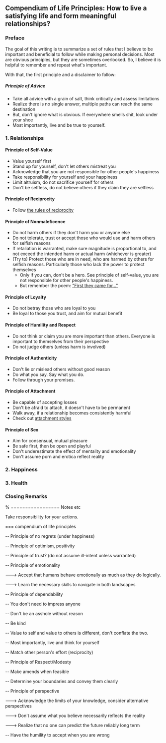 ## Compendium of Life Principles: How to live a satisfying life and form meaningful relationships?

### Preface

The goal of this writing is to summarize a set of rules that I believe to be important and beneficial to follow while making personal decisions. Most are obvious principles, but they are sometimes overlooked. So, I believe it is helpful to remember and repeat what's important. 

With that, the first principle and a disclaimer to follow: 

##### Principle of Advice

- Take all advice with a grain of salt, think critically and assess limitations
- Realize there is no single answer, multiple paths can reach the same destination
- But, don't ignore what is obvious. If everywhere smells shit, look under your shoe
- Most importantly, live and be true to yourself.

### 1. Relationships

#### Principle of Self-Value

- Value yourself first
- Stand up for yourself, don't let others mistreat you
- Acknowledge that you are not responsible for other people's happiness
- Take responsibility for yourself and your happiness
- Limit altruism, do not sacrifice yourself for others
- Don't be selfless, do not believe others if they claim they are selfless

#### Principle of Reciprocity

- Follow [the rules of reciprocity](https://en.wikipedia.org/wiki/Reciprocal_altruism)

#### Principle of Nonmaleficence

- Do not harm others if they don't harm you or anyone else
- Do not tolerate, trust or accept those who would use and harm others for selfish reasons
- If retaliation is warranted, make sure magnitude is proportional to, and not exceed the intended harm or actual harm (whichever is greater)
- (Try to) Protect those who are in need, who are harmed by others for selfish reasons. Particularly those who lack the power to protect themselves
    - Only if you can, don't be a hero. See principle of self-value, you are not responsible for other people's happiness. 
    - But remember the poem: ["First they came for..."](https://en.wikipedia.org/wiki/First_they_came_...)

#### Principle of Loyalty

- Do not betray those who are loyal to you
- Be loyal to those you trust, and aim for mutual benefit 

#### Principle of Humility and Respect

- Do not think or claim you are more important than others. 
  Everyone is important to themselves from their perspective
- Do not judge others (unless harm is involved)

#### Principle of Authenticity

- Don't lie or mislead others without good reason 
- Do what you say. Say what you do. 
- Follow through your promises.

#### Principle of Attachment

- Be capable of accepting losses
- Don't be afraid to attach, it doesn't have to be permanent
- Walk away, if a relationship becomes consistently harmful 
- Check out [attachment styles](https://en.m.wikipedia.org/wiki/Attachment_in_adults)

#### Principle of Sex

- Aim for consensual, mutual pleasure
- Be safe first, then be open and playful
- Don't underestimate the effect of mentality and emotionality 
- Don't assume porn and erotica reflect reality 

### 2. Happiness

### 3. Health

### Closing Remarks

% ================= Notes etc

Take responsibility for your actions. 

=== compendium of life principles

-- Principle of no regrets (under happiness)

-- Principle of optimism, positivity

-- Principle of trust? (do not assume ill-intent unless warranted)

-- Principle of emotionality

---> Accept that humans behave emotionally as much as they do logically.

---> Learn the necessary skills to navigate in both landscapes  

-- Principle of dependability

-- You don't need to impress anyone

-- Don't be an asshole without reason

-- Be kind 

-- Value to self and value to others is different, don't conflate the two. 

-- Most importantly, live and think for yourself

-- Match other person's effort (reciprocity)

-- Principle of Respect/Modesty

-- Make amends when feasible

-- Determine your boundaries and convey them clearly

-- Principle of perspective

---> Acknowledge the limits of your knowledge, consider alternative perspectives

---> Don't assume what you believe necessarily reflects the reality

---> Realize that no one can predict the future reliably long term

-- Have the humility to accept when you are wrong
